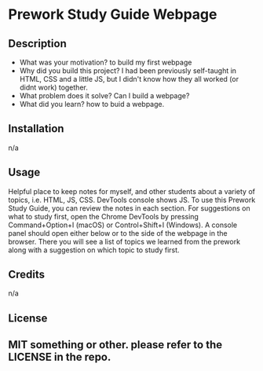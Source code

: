 # Prework Study Guide Webpage 

## Description

- What was your motivation? to build my first webpage
- Why did you build this project? I had been previously self-taught in HTML, CSS and a little JS, but I didn't know how they all worked (or didnt work) together.  
- What problem does it solve? Can I build a webpage? 
- What did you learn? how to buid a webpage. 

## Installation
n/a 

## Usage
Helpful place to keep notes for myself, and other students about a variety of topics, i.e. HTML, JS, CSS. DevTools console shows JS. To use this Prework Study Guide, you can review the notes in each section. For suggestions on what to study first, open the Chrome DevTools by pressing Command+Option+I (macOS) or Control+Shift+I (Windows). A console panel should open either below or to the side of the webpage in the browser. There you will see a list of topics we learned from the prework along with a suggestion on which topic to study first.

## Credits
n/a 

## License
MIT something or other. please refer to the LICENSE in the repo. 
---